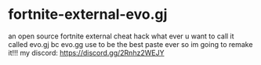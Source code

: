 # fortnite-external-evo.gj
an open source fortnite external cheat hack what ever u want to call it called evo.gj bc evo.gg use to be the best paste ever so im going to remake it!!!
my discord: https://discord.gg/2Rnhz2WEJY
